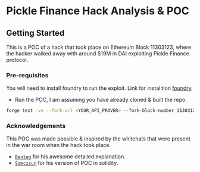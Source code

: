 # Pickle Finance Hack Analysis & POC 

## Getting Started

This is a POC of a hack that took place on Ethereum Block 11303123, where the hacker walked away with around $19M in DAI exploiting Pickle Finance protocol.

### Pre-requisites

You will need to install foundry to run the exploit. Link for installtion [foundry](https://github.com/foundry-rs/foundry).


- Run the POC, I am assuming you have already cloned & built the repo.
```sh
forge test -vv --fork-url <YOUR_API_PROVER> --fork-block-number 11303122 -m pickle
```

### Acknowledgements
This POC was made possible & inspired by the whitehats that were present in the war room when the hack took place.

- [`Benteg`](https://github.com/banteg/evil-jar) for his awesome detailed explanation.
- [`Samczsun`](https://github.com/banteg/evil-jar/blob/master/reference/samczsun.sol) for his version of POC in solidity.